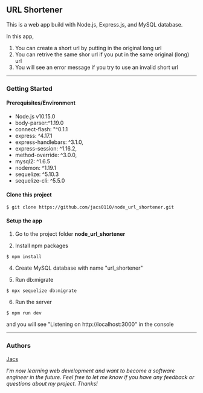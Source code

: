 ## URL Shortener

This is a web app build with Node.js, Express.js, and MySQL database.

In this app,

1. You can create a short url by putting in the original long url
2. You can retrive the same shor url if you put in the same original (long) url
3. You will see an error message if you try to use an invalid short url

---
### Getting Started
#### Prerequisites/Environment
* Node.js v10.15.0
* body-parser:^1.19.0
* connect-flash: "^0.1.1
* express: ^4.17.1
* express-handlebars: ^3.1.0,
* express-session: ^1.16.2,
* method-override: ^3.0.0,
* mysql2: ^1.6.5
* nodemon: ^1.19.1
* sequelize: ^5.10.3
* sequelize-cli: ^5.5.0

#### Clone this project
```
$ git clone https://github.com/jacs0110/node_url_shortener.git
```
#### Setup the app

1. Go to the project folder **node_url_shortener**

2. Install npm packages
```
$ npm install
```

4. Create MySQL database with name "url_shortener"

5. Run db:migrate
```
$ npx sequelize db:migrate
```

6. Run the server
```
$ npm run dev
```
and you will see "Listening on http://localhost:3000" in the console

---
### Authors
[Jacs](https://github.com/jacs0110)

*I'm now learning web development and want to become a software engineer in the future. Feel free to let me know if you have any feedback or questions about my project. Thanks!*
